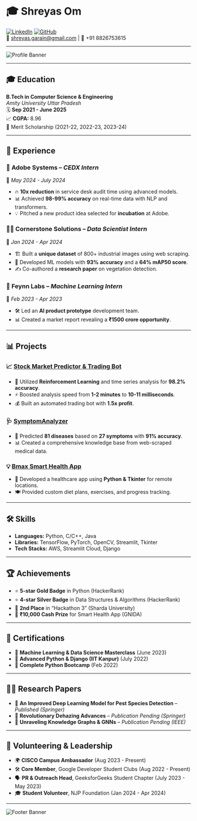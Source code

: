# 🎓 Shreyas Om

[![LinkedIn](https://img.shields.io/badge/LinkedIn-Connect-blue?style=flat&logo=linkedin)](https://linkedin.com/in/shreyas-om) 
[![GitHub](https://img.shields.io/badge/GitHub-Follow-black?style=flat&logo=github)](https://github.com/om-shreyas)  
📧 shreyas.garain@gmail.com | 📱 +91 8826753615

---

![Profile Banner](https://via.placeholder.com/1200x300.png?text=Welcome+to+Shreyas+Om's+GitHub)

---

## 🎓 Education

**B.Tech in Computer Science & Engineering**  
*Amity University Uttar Pradesh*  
🗓 **Sep 2021 - June 2025**  
📈 **CGPA:** 8.96  
🏅 Merit Scholarship (2021-22, 2022-23, 2023-24)

---

## 💼 Experience

### 🚀 **Adobe Systems** – *CEDX Intern*  
📅 *May 2024 - July 2024*  
- 🔥 **10x reduction** in service desk audit time using advanced models.
- 📊 Achieved **98-99% accuracy** on real-time data with NLP and transformers.
- 💡 Pitched a new product idea selected for **incubation** at Adobe.

### 🧑‍💻 **Cornerstone Solutions** – *Data Scientist Intern*  
📅 *Jan 2024 - Apr 2024*  
- 🏗️ Built a **unique dataset** of 800+ industrial images using web scraping.
- 🤖 Developed ML models with **93% accuracy** and a **64% mAP50 score**.
- ✍️ Co-authored a **research paper** on vegetation detection.

### 🔬 **Feynn Labs** – *Machine Learning Intern*  
📅 *Feb 2023 - Apr 2023*  
- 🛠️ Led an **AI product prototype** development team.
- 📊 Created a market report revealing a **₹1500 crore opportunity**.

---

## 📊 Projects

### 📈 [**Stock Market Predictor & Trading Bot**](https://github.com/om-shreyas)  
- 🧠 Utilized **Reinforcement Learning** and time series analysis for **98.2% accuracy**.
- ⚡ Boosted analysis speed from **1-2 minutes** to **10-11 milliseconds**.
- 💰 Built an automated trading bot with **1.5x profit**.

### 🩺 [**SymptomAnalyzer**](https://github.com/om-shreyas)  
- 🏥 Predicted **81 diseases** based on **27 symptoms** with **91% accuracy**.
- 📊 Created a comprehensive knowledge base from web-scraped medical data.

### 💡 [**Bmax Smart Health App**](https://github.com/om-shreyas)  
- 🏥 Developed a healthcare app using **Python & Tkinter** for remote locations.
- 🍽️ Provided custom diet plans, exercises, and progress tracking.

---

## 🛠️ Skills

- **Languages:** Python, C/C++, Java  
- **Libraries:** TensorFlow, PyTorch, OpenCV, Streamlit, Tkinter  
- **Tech Stacks:** AWS, Streamlit Cloud, Django  

---

## 🏆 Achievements

- ⭐ **5-star Gold Badge** in Python (HackerRank)  
- ⭐ **4-star Silver Badge** in Data Structures & Algorithms (HackerRank)  
- 🥈 **2nd Place** in “Hackathon 3” (Sharda University)  
- 🏅 **₹10,000 Cash Prize** for Smart Health App (GNIDA)

---

## 📜 Certifications

- 🏅 **Machine Learning & Data Science Masterclass** (June 2023)  
- 🏅 **Advanced Python & Django (IIT Kanpur)** (July 2022)  
- 🏅 **Complete Python Bootcamp** (Feb 2022)  

---

## 🧑‍🔬 Research Papers

- 📖 **An Improved Deep Learning Model for Pest Species Detection** – *Published (Springer)*  
- 📖 **Revolutionary Dehazing Advances** – *Publication Pending (Springer)*  
- 📖 **Unraveling Knowledge Graphs & GNNs** – *Publication Pending (IEEE)*  

---

## 🌟 Volunteering & Leadership

- 🌍 **CISCO Campus Ambassador** (Aug 2023 - Present)  
- 🛠️ **Core Member**, Google Developer Student Clubs (Aug 2022 - Present)  
- 🗣️ **PR & Outreach Head**, GeeksforGeeks Student Chapter (July 2023 - May 2023)  
- 🎓 **Student Volunteer**, NJP Foundation (Jan 2024 - Apr 2024)  

---

![Footer Banner](https://via.placeholder.com/1200x150.png?text=Let's+Connect!)
